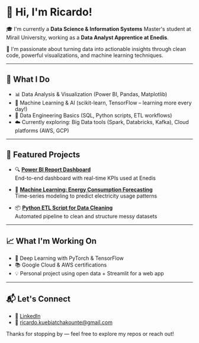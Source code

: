 # 👋 Hi, I'm Ricardo!

🎓 I'm currently a **Data Science & Information Systems** Master's student at Mirail University, working as a **Data Analyst Apprentice at Enedis**.

💼 I'm passionate about turning data into actionable insights through clean code, powerful visualizations, and machine learning techniques.

---

## 🚀 What I Do

- 📊 Data Analysis & Visualization (Power BI, Pandas, Matplotlib)
- 🧠 Machine Learning & AI (scikit-learn, TensorFlow – learning more every day!)
- 🔁 Data Engineering Basics (SQL, Python scripts, ETL workflows)
- ☁️ Currently exploring: Big Data tools (Spark, Databricks, Kafka), Cloud platforms (AWS, GCP)

---

## 📂 Featured Projects

- 🔍 **[Power BI Report Dashboard](link-to-repo)**  
  End-to-end dashboard with real-time KPIs used at Enedis

- 🧠 **[Machine Learning: Energy Consumption Forecasting](link-to-repo)**  
  Time-series modeling to predict electricity usage patterns

- 📦 **[Python ETL Script for Data Cleaning](link-to-repo)**  
  Automated pipeline to clean and structure messy datasets

---

## 📈 What I'm Working On

- 🧪 Deep Learning with PyTorch & TensorFlow  
- 📚 Google Cloud & AWS certifications  
- 💡 Personal project using open data + Streamlit for a web app

---

## 📬 Let's Connect

- 💼 [LinkedIn](https://www.linkedin.com/in/ricardo-kuebiatchakounte)  
- 💌 ricardo.kuebiatchakounte@gmail.com

Thanks for stopping by — feel free to explore my repos or reach out!


<!---
kidRicardo/kidRicardo is a ✨ special ✨ repository because its `README.md` (this file) appears on your GitHub profile.
You can click the Preview link to take a look at your changes.
--->
